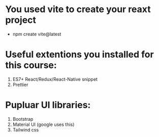 # You used vite to create your reaxt project
- npm create vite@latest      


# Useful extentions you installed for this course:
1) ES7+ React/Redux/React-Native snippet
2) Prettier


# Pupluar UI libraries:
1) Bootstrap
2) Material UI (google uses this)
3) Tailwind css